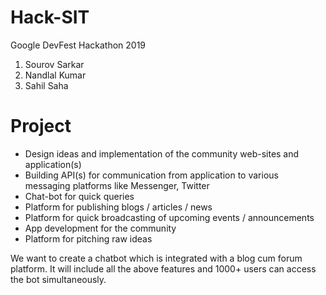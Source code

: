 # Hack-SIT
Google DevFest Hackathon 2019

1. Sourov Sarkar
2. Nandlal Kumar
3. Sahil Saha

# Project

- Design ideas and implementation of the community web-sites and application(s)
- Building API(s) for communication from application to various messaging platforms like Messenger, Twitter
- Chat-bot for quick queries
- Platform for publishing blogs / articles / news
- Platform for quick broadcasting of upcoming events / announcements
- App development for the community
- Platform for pitching raw ideas

We want to create a chatbot which is integrated with a blog cum forum platform. It will include all the above features and 1000+ users can access the bot simultaneously.
